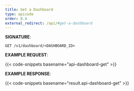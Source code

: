 ```yaml
---
title: Get a Dashboard
type: apicode
order: 8.4
external_redirect: /api/#get-a-dashboard
---
```


**SIGNATURE**:

`GET /v1/dashboard/<DASHBOARD_ID>`

**EXAMPLE REQUEST**:

{{< code-snippets basename="api-dashboard-get" >}}

**EXAMPLE RESPONSE**:

{{< code-snippets basename="result.api-dashboard-get" >}}
